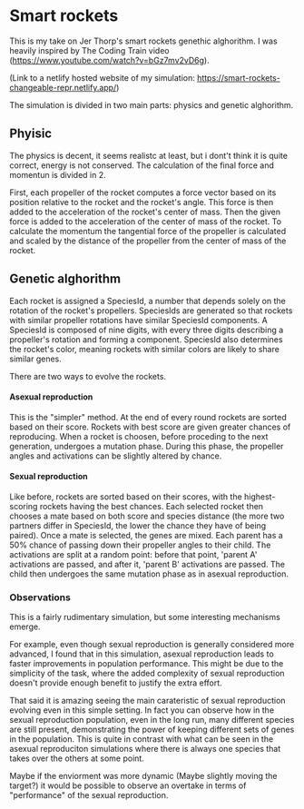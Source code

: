 # Smart rockets
This is my take on Jer Thorp's smart rockets genethic alghorithm. I was heavily inspired by The Coding Train video (https://www.youtube.com/watch?v=bGz7mv2vD6g).

(Link to a netlify hosted website of my simulation: https://smart-rockets-changeable-repr.netlify.app/)

The simulation is divided in two main parts: physics and genetic alghorithm.

## Phyisic
The physics is decent, it seems realistc at least, but i dont't think it is quite correct, energy is not conserved. 
The calculation of the final force and momentun is divided in 2.

First, each propeller of the rocket computes a force vector based on its position relative to the rocket and the rocket's angle. This force 
is then added to the acceleration of the rocket's center of mass. Then the given force is added to the acceleration of the center of mass of the rocket.
To calculate the momentum the tangential force of the propeller is calculated and scaled by the distance of the propeller from the center of mass of the rocket.

## Genetic alghorithm
Each rocket is assigned a SpeciesId, a number that depends solely on the rotation of the rocket's propellers. SpeciesIds are generated so
that rockets with similar propeller rotations have similar SpeciesId components. A SpeciesId is composed of nine digits, with every three 
digits describing a propeller's rotation and forming a component. 
SpeciesId also determines the rocket's color, meaning rockets with similar colors are likely to share similar genes.

There are two ways to evolve the rockets.

#### Asexual reproduction
This is the "simpler" method. At the end of every round rockets are sorted based on their score. Rockets with best score are given greater chances of reproducing. 
When a rocket is choosen, before proceding to the next generation, undergoes a mutation phase. During this phase, the propeller angles and activations can be 
slightly altered by chance.

#### Sexual reproduction
Like before, rockets are sorted based on their scores, with the highest-scoring rockets having the best chances. Each selected rocket then chooses a mate based
on both score and species distance (the more two partners differ in SpeciesId, the lower the chance they have of being paired). Once a mate is selected,
the genes are mixed. Each parent has a 50% chance of passing down their propeller angles to their child. The activations are split at a random point: 
before that point, 'parent A' activations are passed, and after it, 'parent B' activations are passed. 
The child then undergoes the same mutation phase as in asexual reproduction.

### Observations
This is a fairly rudimentary simulation, but some interesting mechanisms emerge.

For example, even though sexual reproduction is generally considered more advanced, I found that in this simulation, asexual reproduction leads to faster improvements in population performance. This might be due to the simplicity of the task, where the added complexity of sexual reproduction doesn't provide enough benefit to justify the extra effort.

That said it is amazing seeing the main carateristic of sexual reproduction evolving even in this simple setting. In fact you can observe how in the sexual 
reproduction population, even in the long run, many different species are still present, demonstrating the power of keeping different sets of genes in
the population. This is quite in contrast with what can be seen in the asexual reproduciton simulations where there is always one species that takes
over the others at some point.

Maybe if the enviorment was more dynamic (Maybe slightly moving the target?) it would be possible to observe an overtake in terms of "performance" of the sexual reproduction.
